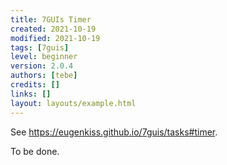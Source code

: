 ```yaml
---
title: 7GUIs Timer
created: 2021-10-19
modified: 2021-10-19
tags: [7guis]
level: beginner
version: 2.0.4
authors: [tebe]
credits: []
links: []
layout: layouts/example.html
---
```


See <https://eugenkiss.github.io/7guis/tasks#timer>.

To be done.
